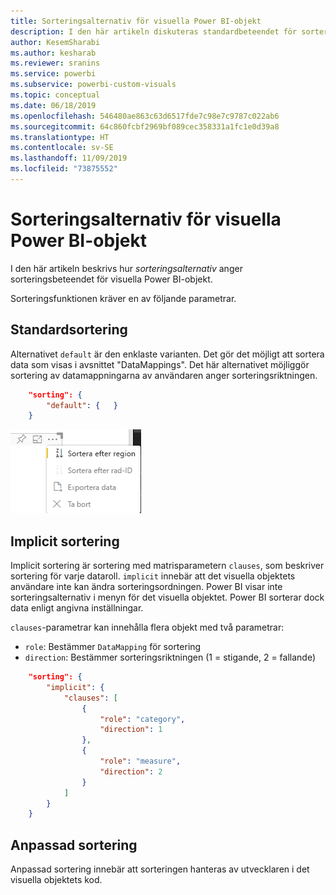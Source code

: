 ```yaml
---
title: Sorteringsalternativ för visuella Power BI-objekt
description: I den här artikeln diskuteras standardbeteendet för sortering för visuella Power BI-objekt.
author: KesemSharabi
ms.author: kesharab
ms.reviewer: sranins
ms.service: powerbi
ms.subservice: powerbi-custom-visuals
ms.topic: conceptual
ms.date: 06/18/2019
ms.openlocfilehash: 546480ae863c63d6517fde7c98e7c9787c022ab6
ms.sourcegitcommit: 64c860fcbf2969bf089cec358331a1fc1e0d39a8
ms.translationtype: HT
ms.contentlocale: sv-SE
ms.lasthandoff: 11/09/2019
ms.locfileid: "73875552"
---
```

# <a name="sorting-options-for-power-bi-visuals"></a>Sorteringsalternativ för visuella Power BI-objekt

I den här artikeln beskrivs hur *sorteringsalternativ* anger sorteringsbeteendet för visuella Power BI-objekt. 

Sorteringsfunktionen kräver en av följande parametrar.

## <a name="default-sorting"></a>Standardsortering

Alternativet `default` är den enklaste varianten. Det gör det möjligt att sortera data som visas i avsnittet "DataMappings". Det här alternativet möjliggör sortering av datamappningarna av användaren anger sorteringsriktningen.

```json
    "sorting": {
        "default": {   }
    }
```

![Sorteringsalternativ i snabbmenyn](./media/sorting.png)

## <a name="implicit-sorting"></a>Implicit sortering

Implicit sortering är sortering med matrisparametern `clauses`, som beskriver sortering för varje dataroll. `implicit` innebär att det visuella objektets användare inte kan ändra sorteringsordningen. Power BI visar inte sorteringsalternativ i menyn för det visuella objektet. Power BI sorterar dock data enligt angivna inställningar.

`clauses`-parametrar kan innehålla flera objekt med två parametrar:

- `role`: Bestämmer `DataMapping` för sortering
- `direction`: Bestämmer sorteringsriktningen (1 = stigande, 2 = fallande)

```json
    "sorting": {
        "implicit": {
            "clauses": [
                {
                    "role": "category",
                    "direction": 1
                },
                {
                    "role": "measure",
                    "direction": 2
                }
            ]
        }
    }
```

## <a name="custom-sorting"></a>Anpassad sortering

Anpassad sortering innebär att sorteringen hanteras av utvecklaren i det visuella objektets kod.
